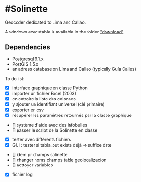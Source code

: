 #Solinette
=========

Geocoder dedicated to Lima and Callao.


A windows executable is available in the folder ["download"](https://github.com/Guts/Solinette/tree/master/download)


## Dependencies
 * Postgresql 9.1.x
 * PostGIS 1.5.x
 * an adress database on Lima and Callao (typically Guía Calles)

To do list:

- [x] interface graphique en classe Python
- [x] importer un fichier Excel (2003)
- [x] en extraire la liste des colonnes
- [x] y ajouter un identifiant universel (clé primaire)
- [x] exporter en csv
- [X] récupérer les paramètres retournés par la classe graphique
- [] système d'aide avec des infobulles
- [] passer le script de la Solinette en classe
- [X] tester avec différents fichiers
- [X] GUI : tester si tabla_out existe déjà => suffixe date
- [] idem pr champs solinette
- [] changer noms champs table geolocalizacion
- [] nettoyer variables
- [X] fichier log